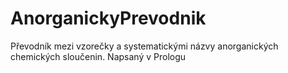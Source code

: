 # AnorganickyPrevodnik
Převodník mezi vzorečky a systematickými názvy anorganických chemických sloučenin. Napsaný v Prologu

